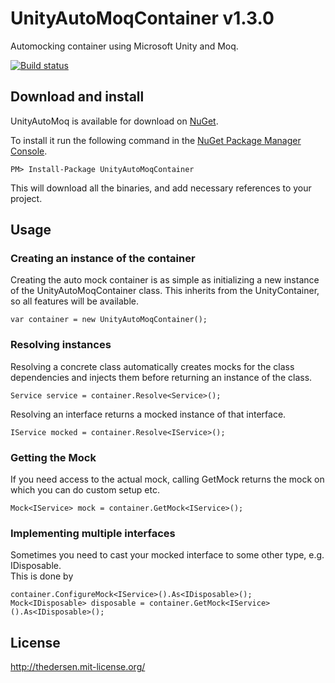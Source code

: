 # UnityAutoMoqContainer v1.3.0

Automocking container using Microsoft Unity and Moq.

[![Build status](https://ci.appveyor.com/api/projects/status/fldyc49w6enivpw9?svg=true)](https://ci.appveyor.com/project/AleXKarasev/unityautomoq)

## Download and install

UnityAutoMoq is available for download on [NuGet](https://www.nuget.org/packages/UnityAutoMoqContainer/).

To install it run the following command in the [NuGet Package Manager Console](http://docs.nuget.org/docs/start-here/using-the-package-manager-console).

	PM> Install-Package UnityAutoMoqContainer
   
This will download all the binaries, and add necessary references to your project.

## Usage

### Creating an instance of the container

Creating the auto mock container is as simple as initializing a new instance of the UnityAutoMoqContainer class. This inherits from the UnityContainer, so all features will be available.

	var container = new UnityAutoMoqContainer();

### Resolving instances

Resolving a concrete class automatically creates mocks for the class dependencies and injects them before returning an instance of the class.

	Service service = container.Resolve<Service>();
	
Resolving an interface returns a mocked instance of that interface.

	IService mocked = container.Resolve<IService>();
	
### Getting the Mock

If you need access to the actual mock, calling GetMock<T> returns the mock on which you can do custom setup etc.

	Mock<IService> mock = container.GetMock<IService>();

### Implementing multiple interfaces

Sometimes you need to cast your mocked interface to some other type, e.g. IDisposable.  
This is done by

	container.ConfigureMock<IService>().As<IDisposable>();
	Mock<IDisposable> disposable = container.GetMock<IService>().As<IDisposable>();
	
## License

http://thedersen.mit-license.org/